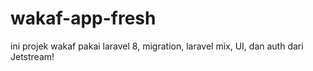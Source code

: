 # wakaf-app-fresh
ini projek wakaf pakai laravel 8, migration, laravel mix, UI, dan auth dari Jetstream!
